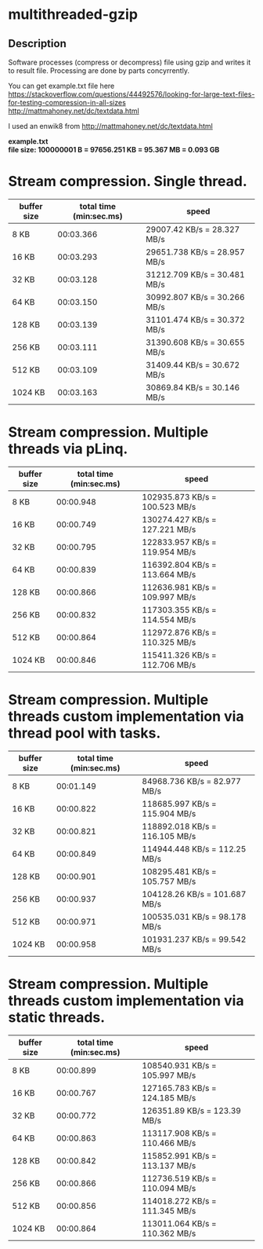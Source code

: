 # multithreaded-gzip

## Description

Software processes (compress or decompress) file using gzip and writes it to result file. Processing are done by parts concyrrently.

You can get example.txt file here  
	https://stackoverflow.com/questions/44492576/looking-for-large-text-files-for-testing-compression-in-all-sizes  
	http://mattmahoney.net/dc/textdata.html  

I used an enwik8 from http://mattmahoney.net/dc/textdata.html  
  
**example.txt**  
**file size: 100000001 B = 97656.251 KB = 95.367 MB = 0.093 GB**  

# Stream compression. Single thread.

buffer size | total time (min:sec.ms) | speed
------------|-------------------------|------
8 KB | 00:03.366 | 29007.42 KB/s = 28.327 MB/s
16 KB | 00:03.293 | 29651.738 KB/s = 28.957 MB/s
32 KB | 00:03.128 | 31212.709 KB/s = 30.481 MB/s
64 KB | 00:03.150 | 30992.807 KB/s = 30.266 MB/s
128 KB | 00:03.139 | 31101.474 KB/s = 30.372 MB/s
256 KB | 00:03.111 | 31390.608 KB/s = 30.655 MB/s
512 KB | 00:03.109 | 31409.44 KB/s = 30.672 MB/s
1024 KB | 00:03.163 | 30869.84 KB/s = 30.146 MB/s 


# Stream compression. Multiple threads via pLinq.

buffer size | total time (min:sec.ms) | speed
------------|-------------------------|------
8 KB | 00:00.948 | 102935.873 KB/s = 100.523 MB/s
16 KB | 00:00.749 | 130274.427 KB/s = 127.221 MB/s
32 KB | 00:00.795 | 122833.957 KB/s = 119.954 MB/s
64 KB | 00:00.839 | 116392.804 KB/s = 113.664 MB/s
128 KB | 00:00.866 | 112636.981 KB/s = 109.997 MB/s
256 KB | 00:00.832 | 117303.355 KB/s = 114.554 MB/s
512 KB | 00:00.864 | 112972.876 KB/s = 110.325 MB/s
1024 KB | 00:00.846 | 115411.326 KB/s = 112.706 MB/s


# Stream compression. Multiple threads custom implementation via thread pool with tasks.

buffer size | total time (min:sec.ms) | speed
------------|-------------------------|------
8 KB | 00:01.149 | 84968.736 KB/s = 82.977 MB/s
16 KB | 00:00.822 | 118685.997 KB/s = 115.904 MB/s
32 KB | 00:00.821 | 118892.018 KB/s = 116.105 MB/s
64 KB | 00:00.849 | 114944.448 KB/s = 112.25 MB/s
128 KB | 00:00.901 | 108295.481 KB/s = 105.757 MB/s
256 KB | 00:00.937 | 104128.26 KB/s = 101.687 MB/s
512 KB | 00:00.971 | 100535.031 KB/s = 98.178 MB/s
1024 KB | 00:00.958 | 101931.237 KB/s = 99.542 MB/s


# Stream compression. Multiple threads custom implementation via static threads.

buffer size | total time (min:sec.ms) | speed
------------|-------------------------|------
8 KB | 00:00.899 | 108540.931 KB/s = 105.997 MB/s
16 KB | 00:00.767 | 127165.783 KB/s = 124.185 MB/s
32 KB | 00:00.772 | 126351.89 KB/s = 123.39 MB/s
64 KB | 00:00.863 | 113117.908 KB/s = 110.466 MB/s
128 KB | 00:00.842 | 115852.991 KB/s = 113.137 MB/s
256 KB | 00:00.866 | 112736.519 KB/s = 110.094 MB/s
512 KB | 00:00.856 | 114018.272 KB/s = 111.345 MB/s
1024 KB | 00:00.864 | 113011.064 KB/s = 110.362 MB/s
